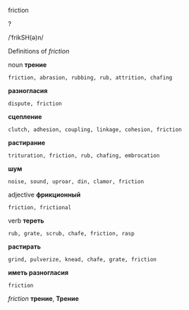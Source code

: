 friction

?

/ˈfrikSH(ə)n/

Definitions of _friction_

noun
**трение**

    friction, abrasion, rubbing, rub, attrition, chafing
**разногласия**

    dispute, friction
**сцепление**

    clutch, adhesion, coupling, linkage, cohesion, friction
**растирание**

    trituration, friction, rub, chafing, embrocation
**шум**

    noise, sound, uproar, din, clamor, friction

adjective
**фрикционный**

    friction, frictional

verb
**тереть**

    rub, grate, scrub, chafe, friction, rasp
**растирать**

    grind, pulverize, knead, chafe, grate, friction
**иметь разногласия**

    friction

_friction_
**трение**, **Трение**